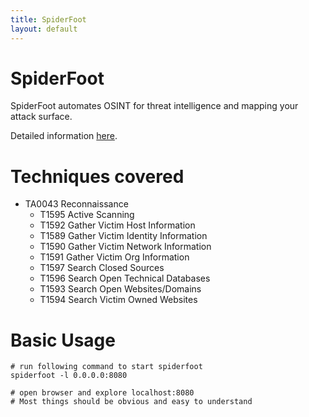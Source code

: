```yaml
---
title: SpiderFoot
layout: default
---
```


# SpiderFoot
SpiderFoot automates OSINT for threat intelligence and mapping your attack surface.

Detailed information [here](https://github.com/smicallef/spiderfoot).

# Techniques covered
- TA0043 Reconnaissance
    - T1595 Active Scanning
    - T1592 Gather Victim Host Information
    - T1589 Gather Victim Identity Information
    - T1590 Gather Victim Network Information
    - T1591 Gather Victim Org Information
    - T1597 Search Closed Sources
    - T1596 Search Open Technical Databases
    - T1593 Search Open Websites/Domains
    - T1594 Search Victim Owned Websites

# Basic Usage
```
# run following command to start spiderfoot
spiderfoot -l 0.0.0.0:8080

# open browser and explore localhost:8080
# Most things should be obvious and easy to understand
```